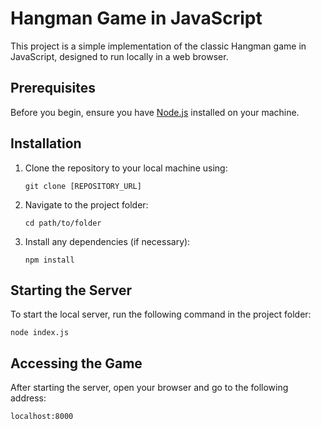 # Hangman Game in JavaScript

This project is a simple implementation of the classic Hangman game in JavaScript, designed to run locally in a web browser.

## Prerequisites

Before you begin, ensure you have [Node.js](https://nodejs.org/) installed on your machine.

## Installation

1. Clone the repository to your local machine using:
   ```
   git clone [REPOSITORY_URL]
   ```

2. Navigate to the project folder:
   ```
   cd path/to/folder
   ```

3. Install any dependencies (if necessary):
   ```
   npm install
   ```

## Starting the Server

To start the local server, run the following command in the project folder:
```
node index.js
```

## Accessing the Game

After starting the server, open your browser and go to the following address:
```
localhost:8000
```
